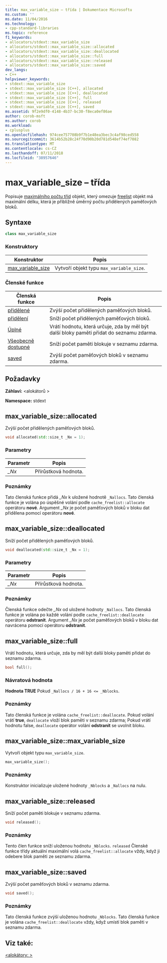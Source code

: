 ```yaml
---
title: max_variable_size – třída | Dokumentace Microsoftu
ms.custom: ''
ms.date: 11/04/2016
ms.technology:
- cpp-standard-libraries
ms.topic: reference
f1_keywords:
- allocators/stdext::max_variable_size
- allocators/stdext::max_variable_size::allocated
- allocators/stdext::max_variable_size::deallocated
- allocators/stdext::max_variable_size::full
- allocators/stdext::max_variable_size::released
- allocators/stdext::max_variable_size::saved
dev_langs:
- C++
helpviewer_keywords:
- stdext::max_variable_size
- stdext::max_variable_size [C++], allocated
- stdext::max_variable_size [C++], deallocated
- stdext::max_variable_size [C++], full
- stdext::max_variable_size [C++], released
- stdext::max_variable_size [C++], saved
ms.assetid: 9f2e9df0-4148-4b37-bc30-f8eca0ef86ae
author: corob-msft
ms.author: corob
ms.workload:
- cplusplus
ms.openlocfilehash: 974cee757708b9f7b1e48ea3bec3c4af98ced558
ms.sourcegitcommit: 3614b52b28c24f70d90b20d781d548ef74ef7082
ms.translationtype: MT
ms.contentlocale: cs-CZ
ms.lasthandoff: 07/11/2018
ms.locfileid: "38957646"
---
```

# <a name="maxvariablesize-class"></a>max_variable_size – třída

Popisuje [maximálního počtu tříd](../standard-library/allocators-header.md) objekt, který omezuje [freelist](../standard-library/freelist-class.md) objekt má maximální délku, která je přibližně úměrný počtu přidělených paměťových bloků.

## <a name="syntax"></a>Syntaxe

```cpp
class max_variable_size
```

### <a name="constructors"></a>Konstruktory

|Konstruktor|Popis|
|-|-|
|[max_variable_size](#max_variable_size)|Vytvoří objekt typu `max_variable_size`.|

### <a name="member-functions"></a>Členské funkce

|Členská funkce|Popis|
|-|-|
|[přidělené](#allocated)|Zvýší počet přidělených paměťových bloků.|
|[přidělení](#deallocated)|Sníží počet přidělených paměťových bloků.|
|[Úplné](#full)|Vrátí hodnotu, která určuje, zda by měl být další bloky paměti přidat do seznamu zdarma.|
|[Všeobecně dostupné](#released)|Sníží počet paměti blokuje v seznamu zdarma.|
|[saved](#saved)|Zvýší počet paměťových bloků v seznamu zdarma.|

## <a name="requirements"></a>Požadavky

**Záhlaví:** \<alokátorů >

**Namespace:** stdext

## <a name="allocated"></a>  max_variable_size::allocated

Zvýší počet přidělených paměťových bloků.

```cpp
void allocated(std::size_t _Nx = 1);
```

### <a name="parameters"></a>Parametry

|Parametr|Popis|
|---------------|-----------------|
|*_Nx*|Přírůstková hodnota.|

### <a name="remarks"></a>Poznámky

Tato členská funkce přidá *_Nx* k uložené hodnotě `_Nallocs`. Tato členská funkce je volána po úspěšné volání podle `cache_freelist::allocate` operátoru **nové**. Argument *_Nx* je počet paměťových bloků v bloku dat přidělena pomocí operátoru **nové**.

## <a name="deallocated"></a>  max_variable_size::deallocated

Sníží počet přidělených paměťových bloků.

```cpp
void deallocated(std::size_t _Nx = 1);
```

### <a name="parameters"></a>Parametry

|Parametr|Popis|
|---------------|-----------------|
|*_Nx*|Přírůstková hodnota.|

### <a name="remarks"></a>Poznámky

Členská funkce odečte *_Nx* od uložené hodnoty `_Nallocs`. Tato členská funkce je volána po každé volání podle `cache_freelist::deallocate` operátoru **odstranit**. Argument *_Nx* je počet paměťových bloků v bloku dat navrácena pomocí operátoru **odstranit**.

## <a name="full"></a>  max_variable_size::full

Vrátí hodnotu, která určuje, zda by měl být další bloky paměti přidat do seznamu zdarma.

```cpp
bool full();
```

### <a name="return-value"></a>Návratová hodnota

**Hodnota TRUE** Pokud `_Nallocs / 16 + 16 <= _Nblocks`.

### <a name="remarks"></a>Poznámky

Tato členská funkce je volána `cache_freelist::deallocate`. Pokud volání vrátí **true**, `deallocate` vloží blok paměti v seznamu zdarma; Pokud vrátí hodnotu false, `deallocate` operátor volání **odstranit** se uvolnit bloku.

## <a name="max_variable_size"></a>  max_variable_size::max_variable_size

Vytvoří objekt typu `max_variable_size`.

```cpp
max_variable_size();
```

### <a name="remarks"></a>Poznámky

Konstruktor inicializuje uložené hodnoty `_Nblocks` a `_Nallocs` na nulu.

## <a name="released"></a>  max_variable_size::released

Sníží počet paměti blokuje v seznamu zdarma.

```cpp
void released();
```

### <a name="remarks"></a>Poznámky

Tento člen funkce sníží uloženou hodnotu `_Nblocks`. `released` Členské funkce třídy aktuální maximální volá `cache_freelist::allocate` vždy, když ji odebere blok paměti ze seznamu zdarma.

## <a name="saved"></a>  max_variable_size::saved

Zvýší počet paměťových bloků v seznamu zdarma.

```cpp
void saved();
```

### <a name="remarks"></a>Poznámky

Tato členská funkce zvýší uloženou hodnotu `_Nblocks`. Tato členská funkce je volána `cache_freelist::deallocate` vždy, když umístí blok paměti v seznamu zdarma.

## <a name="see-also"></a>Viz také:

[\<alokátory: >](../standard-library/allocators-header.md)<br/>
